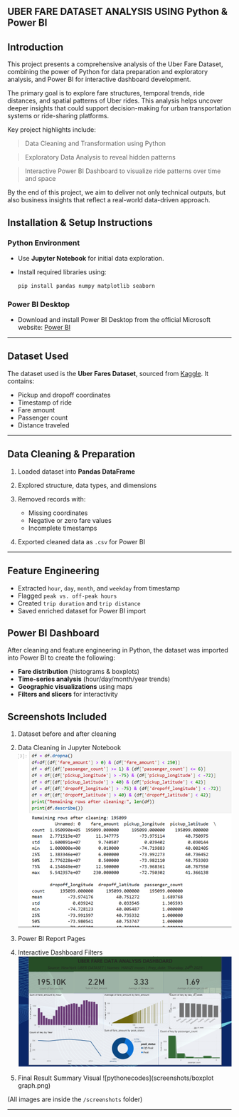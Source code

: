 ## UBER FARE DATASET ANALYSIS USING Python & Power BI

## Introduction
This project presents a comprehensive analysis of the Uber Fare Dataset, combining the power of Python for data preparation and exploratory analysis, and Power BI for interactive dashboard development.

The primary goal is to explore fare structures, temporal trends, ride distances, and spatial patterns of Uber rides. This analysis helps uncover deeper insights that could support decision-making for urban transportation systems or ride-sharing platforms.

Key project highlights include:

> Data Cleaning and Transformation using Python

> Exploratory Data Analysis to reveal hidden patterns

>Interactive Power BI Dashboard to visualize ride patterns over time and space

By the end of this project, we aim to deliver not only technical outputs, but also business insights that reflect a real-world data-driven approach.


## Installation & Setup Instructions

### Python Environment

* Use **Jupyter Notebook**  for initial data exploration.
* Install required libraries using:

  ```bash
  pip install pandas numpy matplotlib seaborn
  ```

### Power BI Desktop

* Download and install Power BI Desktop from the official Microsoft website: [Power BI](https://powerbi.microsoft.com/desktop/)

---

## Dataset Used

The dataset used is the **Uber Fares Dataset**, sourced from [Kaggle](https://www.kaggle.com/). It contains:

* Pickup and dropoff coordinates
* Timestamp of ride
* Fare amount
* Passenger count
* Distance traveled

---

##  Data Cleaning & Preparation

1. Loaded dataset into **Pandas DataFrame**
2. Explored structure, data types, and dimensions
3. Removed records with:

   * Missing coordinates
   * Negative or zero fare values
   * Incomplete timestamps
4. Exported cleaned data as `.csv` for Power BI

---

## Feature Engineering

* Extracted `hour`, `day`, `month`, and `weekday` from timestamp
* Flagged `peak vs. off-peak hours`
* Created `trip duration` and `trip distance`
* Saved enriched dataset for Power BI import


## Power BI Dashboard

After cleaning and feature engineering in Python, the dataset was imported into Power BI to create the following:

* **Fare distribution** (histograms & boxplots)
* **Time-series analysis** (hour/day/month/year trends)
* **Geographic visualizations** using maps
* **Filters and slicers** for interactivity

##  Screenshots Included
1. Dataset before and after cleaning
   
3. Data Cleaning in Jupyter Notebook
![datacleaning](screenshots/aftercleaning.png)
5. Power BI Report Pages
6. Interactive Dashboard Filters
![dashboard](screenshots/Dashboard.png)
7. Final Result Summary Visual
   ![pythonecodes](screenshots/boxplot graph.png)

(All images are inside the `/screenshots` folder)

---

